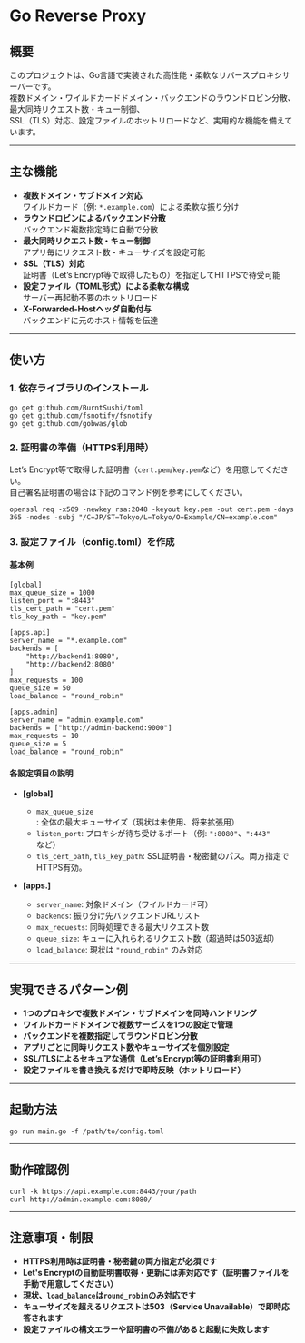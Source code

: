 # Go Reverse Proxy

## 概要

このプロジェクトは、Go言語で実装された高性能・柔軟なリバースプロキシサーバーです。  
複数ドメイン・ワイルドカードドメイン・バックエンドのラウンドロビン分散、最大同時リクエスト数・キュー制御、  
SSL（TLS）対応、設定ファイルのホットリロードなど、実用的な機能を備えています。

---

## 主な機能

- **複数ドメイン・サブドメイン対応**  
  ワイルドカード（例: `*.example.com`）による柔軟な振り分け
- **ラウンドロビンによるバックエンド分散**  
  バックエンド複数指定時に自動で分散
- **最大同時リクエスト数・キュー制御**  
  アプリ毎にリクエスト数・キューサイズを設定可能
- **SSL（TLS）対応**  
  証明書（Let’s Encrypt等で取得したもの）を指定してHTTPSで待受可能
- **設定ファイル（TOML形式）による柔軟な構成**  
  サーバー再起動不要のホットリロード
- **X-Forwarded-Hostヘッダ自動付与**  
  バックエンドに元のホスト情報を伝達

---

## 使い方

### 1. 依存ライブラリのインストール

```
go get github.com/BurntSushi/toml
go get github.com/fsnotify/fsnotify
go get github.com/gobwas/glob
```

### 2. 証明書の準備（HTTPS利用時）

Let’s Encrypt等で取得した証明書（`cert.pem`/`key.pem`など）を用意してください。  
自己署名証明書の場合は下記のコマンド例を参考にしてください。

```
openssl req -x509 -newkey rsa:2048 -keyout key.pem -out cert.pem -days 365 -nodes -subj "/C=JP/ST=Tokyo/L=Tokyo/O=Example/CN=example.com"
```

### 3. 設定ファイル（config.toml）を作成

#### 基本例

```
[global]
max_queue_size = 1000
listen_port = ":8443"
tls_cert_path = "cert.pem"
tls_key_path = "key.pem"

[apps.api]
server_name = "*.example.com"
backends = [
    "http://backend1:8080",
    "http://backend2:8080"
]
max_requests = 100
queue_size = 50
load_balance = "round_robin"

[apps.admin]
server_name = "admin.example.com"
backends = ["http://admin-backend:9000"]
max_requests = 10
queue_size = 5
load_balance = "round_robin"
```

#### 各設定項目の説明

- **[global]**
  - `max_queue_size`: 全体の最大キューサイズ（現状は未使用、将来拡張用）
  - `listen_port`: プロキシが待ち受けるポート（例: `":8080"`、`":443"` など）
  - `tls_cert_path`, `tls_key_path`: SSL証明書・秘密鍵のパス。両方指定でHTTPS有効。

- **[apps.]**
  - `server_name`: 対象ドメイン（ワイルドカード可）
  - `backends`: 振り分け先バックエンドURLリスト
  - `max_requests`: 同時処理できる最大リクエスト数
  - `queue_size`: キューに入れられるリクエスト数（超過時は503返却）
  - `load_balance`: 現状は `"round_robin"` のみ対応

---

## 実現できるパターン例

- **1つのプロキシで複数ドメイン・サブドメインを同時ハンドリング**
- **ワイルドカードドメインで複数サービスを1つの設定で管理**
- **バックエンドを複数指定してラウンドロビン分散**
- **アプリごとに同時リクエスト数やキューサイズを個別設定**
- **SSL/TLSによるセキュアな通信（Let’s Encrypt等の証明書利用可）**
- **設定ファイルを書き換えるだけで即時反映（ホットリロード）**

---

## 起動方法

```
go run main.go -f /path/to/config.toml
```

---

## 動作確認例

```
curl -k https://api.example.com:8443/your/path
curl http://admin.example.com:8080/
```

---

## 注意事項・制限

- **HTTPS利用時は証明書・秘密鍵の両方指定が必須です**
- **Let's Encryptの自動証明書取得・更新には非対応です（証明書ファイルを手動で用意してください）**
- **現状、`load_balance`は`round_robin`のみ対応です**
- **キューサイズを超えるリクエストは503（Service Unavailable）で即時応答されます**
- **設定ファイルの構文エラーや証明書の不備があると起動に失敗します**